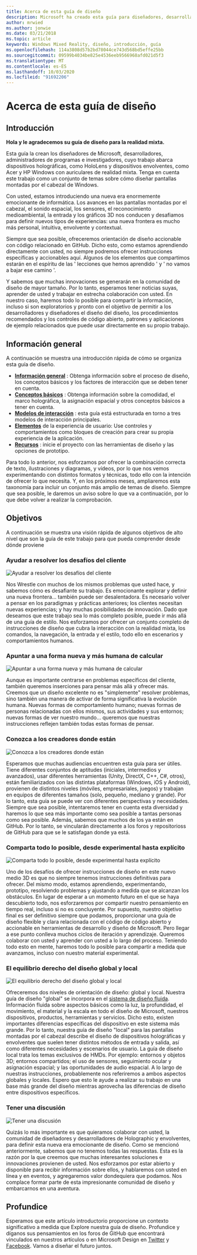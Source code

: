 ```yaml
---
title: Acerca de esta guía de diseño
description: Microsoft ha creado esta guía para diseñadores, desarrolladores, administradores de programas e investigadores, cuyo trabajo abarca dispositivos holográficos (por ejemplo, HoloLens) y envolventes (por ejemplo, los cascos Windows Mixed Reality de Acer y HP).
author: mrwied
ms.author: jonwie
ms.date: 03/21/2018
ms.topic: article
keywords: Windows Mixed Reality, diseño, introducción, guía
ms.openlocfilehash: 114a3808d57b2bd78044ce743d568bd5effe25bb
ms.sourcegitcommit: 09599b4034be825e4536eeb9566968afd021d5f3
ms.translationtype: MT
ms.contentlocale: es-ES
ms.lasthandoff: 10/03/2020
ms.locfileid: "91692206"
---
```

# <a name="about-this-design-guidance"></a>Acerca de esta guía de diseño

## <a name="introduction"></a>Introducción

**Hola y le agradecemos su guía de diseño para la realidad mixta.**

Esta guía la crean los diseñadores de Microsoft, desarrolladores, administradores de programas e investigadores, cuyo trabajo abarca dispositivos holográficas, como HoloLens y dispositivos envolventes, como Acer y HP Windows con auriculares de realidad mixta. Tenga en cuenta este trabajo como un conjunto de temas sobre cómo diseñar pantallas montadas por el cabezal de Windows.

Con usted, estamos introduciendo una nueva era enormemente emocionante de informática. Los avances en las pantallas montadas por el cabezal, el sonido espacial, los sensores, el reconocimiento medioambiental, la entrada y los gráficos 3D nos conducen y desafiamos para definir nuevos tipos de experiencias: una nueva frontera es mucho más personal, intuitiva, envolvente y contextual.

Siempre que sea posible, ofreceremos orientación de diseño accionable con código relacionado en GitHub. Dicho esto, como estamos aprendiendo directamente con usted, no siempre podremos ofrecer instrucciones específicas y accionables aquí. Algunos de los elementos que compartimos estarán en el espíritu de las ' lecciones que hemos aprendido ' y ' no vamos a bajar ese camino '.

Y sabemos que muchas innovaciones se generarán en la comunidad de diseño de mayor tamaño. Por lo tanto, esperamos tener noticias suyas, aprender de usted y trabajar en estrecha colaboración con usted. En nuestro caso, haremos todo lo posible para compartir la información, incluso si son exploratorios y pronto con el objetivo de permitir a los desarrolladores y diseñadores el diseño del diseño, los procedimientos recomendados y los controles de código abierto, patrones y aplicaciones de ejemplo relacionados que puede usar directamente en su propio trabajo.

## <a name="overview"></a>Información general

A continuación se muestra una introducción rápida de cómo se organiza esta guía de diseño. 
* **[Información general](design.md)** : Obtenga información sobre el proceso de diseño, los conceptos básicos y los factores de interacción que se deben tener en cuenta.
* **[Conceptos básicos](core-concepts-landingpage.md)** : Obtenga información sobre la comodidad, el marco holográfica, la asignación espacial y otros conceptos básicos a tener en cuenta.
* **[Modelos de interacción](interaction-fundamentals.md)** : esta guía está estructurada en torno a tres modelos de interacción principales.
* **[Elementos](app-patterns-landingpage.md)** de la experiencia de usuario: Use controles y comportamientos como bloques de creación para crear su propia experiencia de la aplicación.
* **[Recursos](design.md#choose-a-prototyping-option)** : inicie el proyecto con las herramientas de diseño y las opciones de prototipo.

Para todo lo anterior, nos esforzamos por ofrecer la combinación correcta de texto, ilustraciones y diagramas, y vídeos, por lo que nos vemos experimentando con distintos formatos y técnicas, todo ello con la intención de ofrecer lo que necesita. Y, en los próximos meses, ampliaremos esta taxonomía para incluir un conjunto más amplio de temas de diseño. Siempre que sea posible, le daremos un aviso sobre lo que va a continuación, por lo que debe volver a realizar la comprobación.

## <a name="objectives"></a>Objetivos

A continuación se muestra una visión rápida de algunos objetivos de alto nivel que son la guía de este trabajo para que pueda comprender desde dónde proviene

### <a name="help-solve-customer-challenges"></a>Ayudar a resolver los desafíos del cliente

![Ayudar a resolver los desafíos del cliente](images/500px-fix-a-broken-switch-with-hololens.jpg) <br>

Nos Wrestle con muchos de los mismos problemas que usted hace, y sabemos cómo es desafiante su trabajo. Es emocionante explorar y definir una nueva frontera... también puede ser desalentadora. Es necesario volver a pensar en los paradigmas y prácticas anteriores; los clientes necesitan nuevas experiencias; y hay muchas posibilidades de innovación. Dado que deseamos que este trabajo sea lo más completo posible, puede ir más allá de una guía de estilo. Nos esforzamos por ofrecer un conjunto completo de instrucciones de diseño que cubra la interacción con la realidad mixta, los comandos, la navegación, la entrada y el estilo, todo ello en escenarios y comportamientos humanos. 

### <a name="point-the-way-towards-a-new-more-human-way-of-computing"></a>Apuntar a una forma nueva y más humana de calcular

![Apuntar a una forma nueva y más humana de calcular](images/500px-man-and-women-with-holograph-on-table.png)<br>

Aunque es importante centrarse en problemas específicos del cliente, también queremos inserciones para pensar más allá y ofrecer más. Creemos que un diseño excelente no es "simplemente" resolver problemas, sino también una manera de activar de forma significativa la evolución humana. Nuevas formas de comportamiento humano; nuevas formas de personas relacionadas con ellos mismos, sus actividades y sus entornos; nuevas formas de ver nuestro mundo... queremos que nuestras instrucciones reflejen también todas estas formas de pensar. 

### <a name="meet-creators-where-they-are"></a>Conozca a los creadores donde están

![Conozca a los creadores donde están](images/500px-creators.jpg) <br>

Esperamos que muchas audiencias encuentren esta guía para ser útiles. Tiene diferentes conjuntos de aptitudes (iniciales, intermedios y avanzados), usar diferentes herramientas (Unity, DirectX, C++, C#, otros), están familiarizados con las distintas plataformas (Windows, iOS y Android), provienen de distintos niveles (móviles, empresariales, juegos) y trabajan en equipos de diferentes tamaños (solo, pequeño, mediano y grande). Por lo tanto, esta guía se puede ver con diferentes perspectivas y necesidades. Siempre que sea posible, intentaremos tener en cuenta esta diversidad y haremos lo que sea más importante como sea posible a tantas personas como sea posible. Además, sabemos que muchos de los ya están en GitHub. Por lo tanto, se vincularán directamente a los foros y repositorioss de GitHub para que se le satisfagan donde ya está. 

### <a name="share-as-much-as-possible-from-experimental-to-explicit"></a>Comparta todo lo posible, desde experimental hasta explícito

![Comparta todo lo posible, desde experimental hasta explícito](images/500px-man-playinggame.jpg) <br>

Uno de los desafíos de ofrecer instrucciones de diseño en este nuevo medio 3D es que no siempre tenemos instrucciones definitivas para ofrecer. Del mismo modo, estamos aprendiendo, experimentando, prototipo, resolviendo problemas y ajustando a medida que se alcanzan los obstáculos. En lugar de esperar a un momento futuro en el que se haya descubierto todo, nos esforzaremos por compartir nuestro pensamiento en tiempo real, incluso si no es concluyente. Por supuesto, nuestro objetivo final es ser definitivo siempre que podamos, proporcionar una guía de diseño flexible y clara relacionada con el código de código abierto y accionable en herramientas de desarrollo y diseño de Microsoft. Pero llegar a ese punto conlleva muchos ciclos de iteración y aprendizaje. Queremos colaborar con usted y aprender con usted a lo largo del proceso. Teniendo todo esto en mente, haremos todo lo posible para compartir a medida que avanzamos, incluso con nuestro material experimental. 

### <a name="the-right-balance-of-global-and-local-design"></a>El equilibrio derecho del diseño global y local

![El equilibrio derecho del diseño global y local](images/500px-fluentdesign.jpg) <br>

Ofreceremos dos niveles de orientación de diseño: global y local. Nuestra guía de diseño "global" se incorpora en el [sistema de diseño fluida](https://fluent.microsoft.com). Información fluida sobre aspectos básicos como la luz, la profundidad, el movimiento, el material y la escala en todo el diseño de Microsoft, nuestros dispositivos, productos, herramientas y servicios. Dicho esto, existen importantes diferencias específicas del dispositivo en este sistema más grande. Por lo tanto, nuestra guía de diseño "local" para las pantallas montadas por el cabezal describe el diseño de dispositivos holográficas y envolventes que suelen tener distintos métodos de entrada y salida, así como diferentes necesidades y escenarios de usuario. La guía de diseño local trata los temas exclusivos de HMDs. Por ejemplo: entornos y objetos 3D; entornos compartidos; el uso de sensores, seguimiento ocular y asignación espacial; y las oportunidades de audio espacial. A lo largo de nuestras instrucciones, probablemente nos referiremos a ambos aspectos globales y locales. Espero que esto le ayude a realizar su trabajo en una base más grande del diseño mientras aprovecha las diferencias de diseño entre dispositivos específicos.

### <a name="have-a-discussion"></a>Tener una discusión

![Tener una discusión](images/500px-share.jpg) <br>

Quizás lo más importante es que quieramos colaborar con usted, la comunidad de diseñadores y desarrolladores de Holographic y envolventes, para definir esta nueva era emocionante de diseño. Como se mencionó anteriormente, sabemos que no tenemos todas las respuestas. Esta es la razón por la que creemos que muchas interesantes soluciones e innovaciones provienen de usted. Nos esforzamos por estar abierto y disponible para recibir información sobre ellos, y hablaremos con usted en línea y en eventos, y agregaremos valor dondequiera que podamos. Nos complace formar parte de esta impresionante comunidad de diseño y embarcarnos en una aventura. 

## <a name="please-dive-in"></a>Profundice

Esperamos que este artículo introductorio proporcione un contexto significativo a medida que Explore nuestra guía de diseño. Profundice y díganos sus pensamientos en los foros de GitHub que encontrará vinculados en nuestros artículos o en Microsoft Design en [Twitter](https://twitter.com/MicrosoftDesign) y [Facebook](https://www.facebook.com/microsoftdesign/). Vamos a diseñar el futuro juntos.
